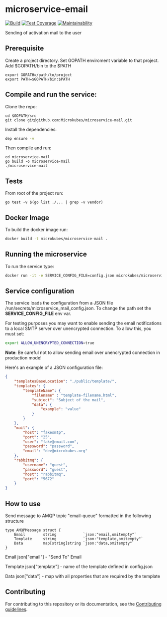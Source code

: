 # microservice-email

[![Build](https://travis-ci.com/Microkubes/microservice-mail.svg?token=CxRhMM58BLTPkR2pgxqw&branch=master)](https://travis-ci.com/Microkubes/microservice-mail)
[![Test Coverage](https://api.codeclimate.com/v1/badges/9cee97cb8b85f66c7185/test_coverage)](https://codeclimate.com/repos/5a01ff2cf1c05e02dd000014/test_coverage)
[![Maintainability](https://api.codeclimate.com/v1/badges/9cee97cb8b85f66c7185/maintainability)](https://codeclimate.com/repos/5a01ff2cf1c05e02dd000014/maintainability)

Sending of activation mail to the user

## Prerequisite
Create a project directory. Set GOPATH enviroment variable to that project. Add $GOPATH/bin to the $PATH
```
export GOPATH=/path/to/project
export PATH=$GOPATH/bin:$PATH
```

## Compile and run the service:
Clone the repo:
```
cd $GOPATH/src
git clone git@github.com:Microkubes/microservice-mail.git
```

Install the dependencies:
```bash
dep ensure -v
```

Then compile and run:
```
cd microservice-mail
go build -o microservice-mail
./microservice-mail
```

## Tests
From root of the project run:
```
go test -v $(go list ./... | grep -v vendor)
```

## Docker Image
To build the docker image run:
```bash
docker build -t microkubes/microservice-mail .
```

## Running the microservice
To run the service type:
```bash
docker run -it -e SERVICE_CONFIG_FILE=config.json microkubes/microservice-mail
```

## Service configuration

The service loads the  configuration from a JSON file /run/secrets/microservice_mail_config.json. To change the path set the
**SERVICE_CONFIG_FILE** env var.

For testing purposes you may want to enable sending the email notifications to a local SMTP server over unencrypted connection.
To allow this, you must set:

```bash
export ALLOW_UNENCRYPTED_CONNECTION=true
```

**Note**: Be careful not to allow sending email over unencrypted connection in production mode!

Here's an example of a JSON configuration file:

```json
{
	"templatesBaseLocation": "./public/template/",
	"templates": {
		"templateName": {
			"filename" : "template-filename.html",
			"subject": "Subject of the mail",
			"data": {
				"example": "value"
			}
		}
	},
	"mail": {
		"host": "fakesmtp",
		"port": "25",
		"user": "fake@email.com",
		"password": "password",
		"email": "dev@microkubes.org"
	},
	"rabbitmq": {
		"username": "guest",
		"password": "guest",
		"host": "rabbitmq",
		"port": "5672"
	}
}
```
## How to use
Send message to AMQP topic "email-queue" formatted in the following structure
```
type AMQPMessage struct {
	Email        string            `json:"email,omitempty"`
	Template     string            `json:"template,omitempty"`
	Data         map[string]string `json:"data,omitempty"`
}
```

Email json["email"] - "Send To" Email

Template json["template"] - name of the template defined in config.json

Data json["data"] - map with all properties that are required by the template

## Contributing

For contributing to this repository or its documentation, see the [Contributing guidelines](CONTRIBUTING.md).

